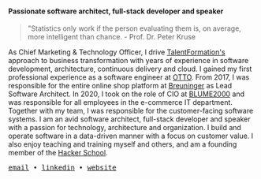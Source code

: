 #### Passionate software architect, full-stack developer and speaker

> "Statistics only work if the person evaluating them is, on average, more intelligent than chance. - Prof. Dr. Peter Kruse

As Chief Marketing & Technology Officer, I drive [TalentFormation's](https://www.talentformation.com/) approach to business transformation with years of experience in software development, architecture, continuous delivery and cloud. I gained my first professional experience as a software engineer at [OTTO](https://www.otto.de/). From 2017, I was responsible for the entire online shop platform at [Breuninger](https://www.breuninger.com/de/) as Lead Software Architect. In 2020, I took on the role of CIO at [BLUME2000](https://www.blume2000.de/) and was responsible for all employees in the e-commerce IT department. Together with my team, I was responsible for the customer-facing software systems. I am an avid software architect, full-stack developer and speaker with a passion for technology, architecture and organization. I build and operate software in a data-driven manner with a focus on customer value. I also enjoy teaching and training myself and others, and am a founding member of the [Hacker School](https://hacker-school.de/).

<!--

- ⚙️ I use daily: `.php`, `.js`, `.html`, `.css`, `.svg`, `.psd`, `.ai`
- 🌍 I'm mostly active within the **Laravel Community**
- 💅 Designed: @pestphp, [NorthMeetsSouth.audio](https://www.northmeetssouth.audio), [ThenPing.me](https://thenping.me), [HappydDev.fm](https://www.happydev.fm), etc…
- 💬 `ping` me about **design**, **branding**, **laravel**, **development**, **design thinking**

-->

<p>
  <samp>
    <a href="mailto:bene@tfn.io">email</a> •
    <a href="https://www.linkedin.com/in/benedikt-stemmildt/">linkedin</a> •
    <a href="https://benedikt.stemmildt.com/">website</a>
  </samp>
</p>
